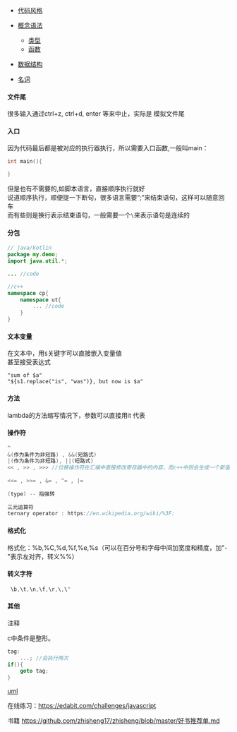 - [代码风格](./style.md)

- [概念语法](./concept-grammar/concept-grammar-index.md)

    - [类型](./type.md)
    - [函数](./function/function-index.md)

- [数据结构](./struct.md)

- [名词](./terms.md)

    

#### 文件尾

很多输入通过ctrl+z, ctrl+d, enter 等来中止，实际是 模拟文件尾


#### 入口

因为代码最后都是被对应的执行器执行，所以需要入口函数,一般叫main：

```c
int main(){

}
```

但是也有不需要的,如脚本语言，直接顺序执行就好  
说道顺序执行，顺便提一下断句，很多语言需要“;”来结束语句，这样可以随意回车  
而有些则是换行表示结束语句，一般需要一个`\`来表示语句是连续的



#### 分包

```java
// java/kotlin
package my.demo;
import java.util.*;

... //code
```

```c++
//c++  
namespace cp{
    namespace ut{
        ... //code
    }
}
```



#### 文本变量

在文本中，用`$`关键字可以直接嵌入变量値  
甚至接受表达式

```text
"sum of $a"  
"${s1.replace("is", "was")}, but now is $a"
```



#### 方法

lambda的方法缩写情况下，参数可以直接用it 代表



#### 操作符

```C
^
&(作为条件为非短路) , &&(短路式)
|(作为条件为非短路), ||(短路式)
<< , >> , >>> //位移操作符在汇编中直接修改寄存器中的内容，而c++中则会生成一个新值
  
<<= , >>= , &= , ^= , |=
  
(type) -- 指强转
  
三元运算符
ternary operator : https://en.wikipedia.org/wiki/%3F:
```

#### 格式化

格式化：%b,%C,%d,%f,%e,%s（可以在百分号和字母中间加宽度和精度，加"-"表示左对齐，转义%%）

#### 转义字符

```java
 \b,\t,\n,\f,\r,\,\"
```



#### 其他

注释

c中条件是整形。

```c
tag:
    ...; //会执行两次
if(){
    goto tag;  
}
```

[uml](./uml)

在线练习：https://edabit.com/challenges/javascript

书籍 https://github.com/zhisheng17/zhisheng/blob/master/好书推荐单.md
